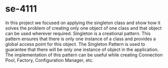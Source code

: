 # se-4111
In this project we focused on applying the singleton class and show how it solves the problem of creating only one object of one class and that object can be used wherever required. Singleton is a creational pattern. This pattern ensures that there is only one instance of a class and provides a global access point for this object. The Singleton Pattern is used to guarantee that there will be only one instance of object in the application. The implementation of this pattern can be useful while creating Connection Pool, Factory, Configuration Manager, etc.
